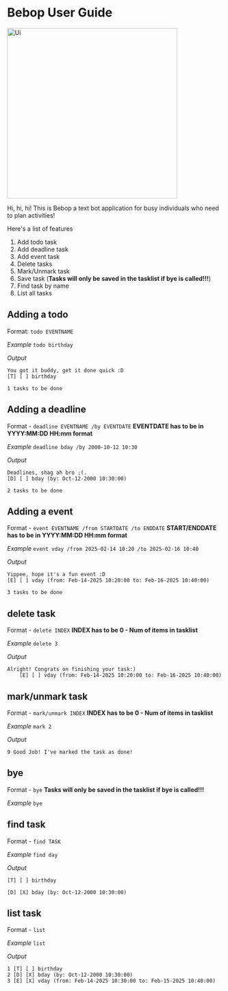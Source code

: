 # Bebop User Guide

<img width="397" alt="Ui" src="https://github.com/user-attachments/assets/e12fa3c3-50a2-4c0b-9e72-7ede6b9a3e54" />

Hi, hi, hi! This is Bebop a text bot application for busy individuals who need to plan activities!

Here's a list of features
1. Add todo task
2. Add deadline task
3. Add event task
4. Delete tasks
5. Mark/Unmark task
6. Save task (**Tasks will only be saved in the tasklist if bye is called!!!**)
7. Find task by name
8. List all tasks

## Adding a todo

Format: ```todo EVENTNAME```

*Example*
```todo birthday```

*Output*
```
You got it buddy, get it done quick :D
[T] [ ] birthday

1 tasks to be done
```

## Adding a deadline

Format - ```deadline EVENTNAME /by EVENTDATE```
**EVENTDATE has to be in YYYY:MM:DD HH:mm format**

*Example*
```deadline bday /by 2000-10-12 10:30```

*Output*
```
Deadlines, shag ah bro ;(.
[D] [ ] bday (by: Oct-12-2000 10:30:00)

2 tasks to be done
```


## Adding a event
Format - ```event EVENTNAME /from STARTDATE /to ENDDATE```
**START/ENDDATE has to be in YYYY:MM:DD HH:mm format**

*Example*
```event vday /from 2025-02-14 10:20 /to 2025-02-16 10:40```

*Output*
```
Yippee, hope it's a fun event :D
[E] [ ] vday (from: Feb-14-2025 10:20:00 to: Feb-16-2025 10:40:00)

3 tasks to be done
```

## delete task

Format - ```delete INDEX```
**INDEX has to be 0 - Num of items in tasklist**

*Example*
```delete 3```

*Output*
```
Alright! Congrats on finishing your task:)
	[E] [ ] vday (from: Feb-14-2025 10:20:00 to: Feb-16-2025 10:40:00)
```

## mark/unmark task

Format - ```mark/unmark INDEX```
**INDEX has to be 0 - Num of items in tasklist**

*Example*
```mark 2```

*Output*
```
9 Good Job! I've marked the task as done!
```

## bye 

Format - ```bye```
**Tasks will only be saved in the tasklist if bye is called!!!**

*Example*
```bye```

## find task

Format - ```find TASK```

*Example*
```find day```

*Output*
```
[T] [ ] birthday

[D] [X] bday (by: Oct-12-2000 10:30:00)
```

## list task

Format - ```list```

*Example*
```list```

*Output*
```
1 [T] [ ] birthday
2 [D] [X] bday (by: Oct-12-2000 10:30:00)
3 [E] [X] vday (from: Feb-14-2025 10:30:00 to: Feb-15-2025 10:40:00)
```

